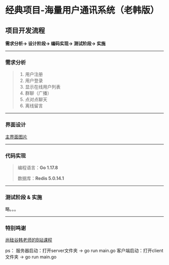 # 经典项目-海量用户通讯系统（老韩版）

## 项目开发流程
**需求分析-> 设计阶段-> 编码实现-> 测试阶段-> 实施**

---

### 需求分析
>1. 用户注册
>2. 用户登录
>3. 显示在线用户列表
>4. 群聊（广播）
>5. 点对点聊天
>6. 离线留言

---

### 界面设计
[主界面图片](https://user-images.githubusercontent.com/101794815/175526091-a7fcf6b3-0254-43d1-97a4-2781dde3b4ad.png)

---

### 代码实现
> 编程语言：**Go 1.17.8** 
>
> 数据库：**Redis 5.0.14.1**

---

### 测试阶段 & 实施
略。。。

---

### 特别鸣谢
[尚硅谷韩老师的B站课程](https://www.bilibili.com/video/BV1ME411Y71o?p=301&spm_id_from=pageDriver&vd_source=6c33433908a4c5e26cc67c560056ae86)

ps：
服务器启动：打开server文件夹 -> go run main.go
客户端启动：打开client文件夹 -> go run main.go
